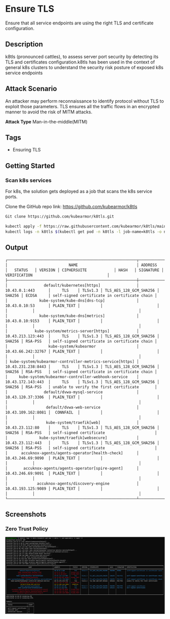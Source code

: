 # Ensure TLS
Ensure that all service endpoints are using the right TLS and certificate configuration.

## Description
k8tls (pronounced cattles), to assess server port security by detecting its TLS and certificates configuration.k8tls has been used in the context of general k8s clusters to understand the security risk posture of exposed k8s service endpoints

## Attack Scenario
An attacker may perform reconnaissance to identify protocol without TLS to exploit those parameters. TLS ensures all the traffic flows in an encrypted manner to avoid the risk of MITM attacks.

**Attack Type** Man-in-the-middle(MITM)

## Tags
- Ensuring TLS

## Getting Started

### Scan k8s services
For k8s, the solution gets deployed as a job that scans the k8s service ports.

Clone the GitHub repo link: https://github.com/kubearmor/k8tls
```sh
Git clone https://github.com/kubearmor/k8tls.git
```

```sh
kubectl apply -f https://raw.githubusercontent.com/kubearmor/k8tls/main/k8s/job.yaml
kubectl logs -n k8tls $(kubectl get pod -n k8tls -l job-name=k8tls -o name) -f
```

## Output

```
┌─────────────────────────────────────────────────────────┬────────────────────┬────────────┬─────────┬────────────────────────┬────────┬───────────┬──────────────────────────────────────────────┐
│                           NAME                          │ ADDRESS            │   STATUS   │ VERSION │ CIPHERSUITE            │ HASH   │ SIGNATURE │ VERIFICATION                                 │
├─────────────────────────────────────────────────────────┼────────────────────┼────────────┼─────────┼────────────────────────┼────────┼───────────┼──────────────────────────────────────────────┤
│                default/kubernetes[https]                │ 10.43.0.1:443      │     TLS    │ TLSv1.3 │ TLS_AES_128_GCM_SHA256 │ SHA256 │ ECDSA     │ self-signed certificate in certificate chain │
│              kube-system/kube-dns[dns-tcp]              │ 10.43.0.10:53      │ PLAIN_TEXT │         │                        │        │           │                                              │
│              kube-system/kube-dns[metrics]              │ 10.43.0.10:9153    │ PLAIN_TEXT │         │                        │        │           │                                              │
│            kube-system/metrics-server[https]            │ 10.43.213.123:443  │     TLS    │ TLSv1.3 │ TLS_AES_128_GCM_SHA256 │ SHA256 │ RSA-PSS   │ self-signed certificate in certificate chain │
│                  kube-system/kubearmor                  │ 10.43.66.242:32767 │ PLAIN_TEXT │         │                        │        │           │                                              │
│ kube-system/kubearmor-controller-metrics-service[https] │ 10.43.231.238:8443 │     TLS    │ TLSv1.3 │ TLS_AES_128_GCM_SHA256 │ SHA256 │ RSA-PSS   │ self-signed certificate in certificate chain │
│     kube-system/kubearmor-controller-webhook-service    │ 10.43.172.143:443  │     TLS    │ TLSv1.3 │ TLS_AES_128_GCM_SHA256 │ SHA256 │ RSA-PSS   │ unable to verify the first certificate       │
│                default/dvwa-mysql-service               │ 10.43.120.37:3306  │ PLAIN_TEXT │         │                        │        │           │                                              │
│                 default/dvwa-web-service                │ 10.43.109.162:8081 │  CONNFAIL  │         │                        │        │           │                                              │
│                 kube-system/traefik[web]                │ 10.43.23.112:80    │     TLS    │ TLSv1.3 │ TLS_AES_128_GCM_SHA256 │ SHA256 │ RSA-PSS   │ self-signed certificate                      │
│              kube-system/traefik[websecure]             │ 10.43.23.112:443   │     TLS    │ TLSv1.3 │ TLS_AES_128_GCM_SHA256 │ SHA256 │ RSA-PSS   │ self-signed certificate                      │
│      accuknox-agents/agents-operator[health-check]      │ 10.43.246.69:9090  │ PLAIN_TEXT │         │                        │        │           │                                              │
│       accuknox-agents/agents-operator[spire-agent]      │ 10.43.246.69:9091  │ PLAIN_TEXT │         │                        │        │           │                                              │
│             accuknox-agents/discovery-engine            │ 10.43.193.125:9089 │ PLAIN_TEXT │         │                        │        │           │                                              │
└─────────────────────────────────────────────────────────┴────────────────────┴────────────┴─────────┴────────────────────────┴────────┴───────────┴──────────────────────────────────────────────┘
```


## Screenshots
### Zero Trust Policy
![](../images/cards/ens-tls-0.png)

